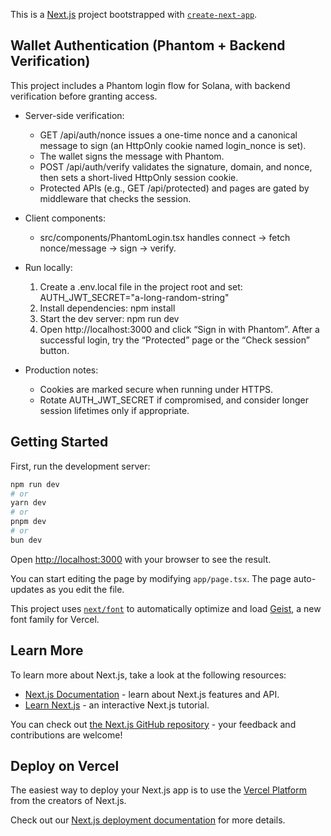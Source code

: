 This is a [Next.js](https://nextjs.org) project bootstrapped with [`create-next-app`](https://nextjs.org/docs/app/api-reference/cli/create-next-app).

## Wallet Authentication (Phantom + Backend Verification)

This project includes a Phantom login flow for Solana, with backend verification before granting access.

- Server-side verification:
  - GET /api/auth/nonce issues a one-time nonce and a canonical message to sign (an HttpOnly cookie named login_nonce is set).
  - The wallet signs the message with Phantom.
  - POST /api/auth/verify validates the signature, domain, and nonce, then sets a short-lived HttpOnly session cookie.
  - Protected APIs (e.g., GET /api/protected) and pages are gated by middleware that checks the session.

- Client components:
  - src/components/PhantomLogin.tsx handles connect -> fetch nonce/message -> sign -> verify.

- Run locally:
  1) Create a .env.local file in the project root and set:
     AUTH_JWT_SECRET="a-long-random-string"
  2) Install dependencies:
     npm install
  3) Start the dev server:
     npm run dev
  4) Open http://localhost:3000 and click “Sign in with Phantom”. After a successful login, try the “Protected” page or the “Check session” button.

- Production notes:
  - Cookies are marked secure when running under HTTPS.
  - Rotate AUTH_JWT_SECRET if compromised, and consider longer session lifetimes only if appropriate.

## Getting Started

First, run the development server:

```bash
npm run dev
# or
yarn dev
# or
pnpm dev
# or
bun dev
```

Open [http://localhost:3000](http://localhost:3000) with your browser to see the result.

You can start editing the page by modifying `app/page.tsx`. The page auto-updates as you edit the file.

This project uses [`next/font`](https://nextjs.org/docs/app/building-your-application/optimizing/fonts) to automatically optimize and load [Geist](https://vercel.com/font), a new font family for Vercel.

## Learn More

To learn more about Next.js, take a look at the following resources:

- [Next.js Documentation](https://nextjs.org/docs) - learn about Next.js features and API.
- [Learn Next.js](https://nextjs.org/learn) - an interactive Next.js tutorial.

You can check out [the Next.js GitHub repository](https://github.com/vercel/next.js) - your feedback and contributions are welcome!

## Deploy on Vercel

The easiest way to deploy your Next.js app is to use the [Vercel Platform](https://vercel.com/new?utm_medium=default-template&filter=next.js&utm_source=create-next-app&utm_campaign=create-next-app-readme) from the creators of Next.js.

Check out our [Next.js deployment documentation](https://nextjs.org/docs/app/building-your-application/deploying) for more details.
